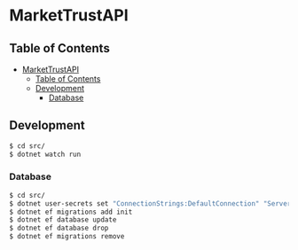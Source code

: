 # MarketTrustAPI

## Table of Contents

- [MarketTrustAPI](#markettrustapi)
  - [Table of Contents](#table-of-contents)
  - [Development](#development)
    - [Database](#database)

## Development

```sh
$ cd src/
$ dotnet watch run
```

### Database

```sh
$ cd src/
$ dotnet user-secrets set "ConnectionStrings:DefaultConnection" "Server=localhost,1433;Database=markettrust;User Id=SA;Password=${devPassword};Encrypt=false;TrustServerCertificate=True"
$ dotnet ef migrations add init
$ dotnet ef database update
$ dotnet ef database drop
$ dotnet ef migrations remove
```
